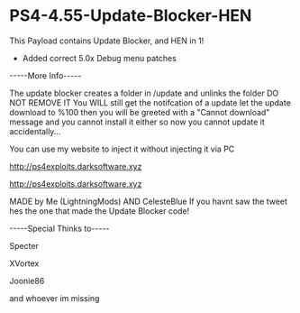 # PS4-4.55-Update-Blocker-HEN

This Payload contains Update Blocker, and HEN in 1!

- Added correct 5.0x Debug menu patches

-----More Info-----

The update blocker creates a folder in /update and unlinks the folder DO NOT REMOVE IT You WILL still get the notifcation of a update let the update download to %100 then you will be greeted with a "Cannot download" message and you cannot install it either so now you cannot update it accidentally...

You can use my website to inject it without injecting it via PC

http://ps4exploits.darksoftware.xyz

http://ps4exploits.darksoftware.xyz

MADE by Me (LightningMods) AND CelesteBlue If you havnt saw the tweet hes the one that made the Update Blocker code!

-----Special Thinks to-----

Specter

XVortex

Joonie86

and whoever im missing
